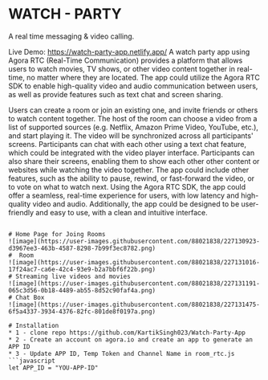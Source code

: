 # WATCH - PARTY
A real time messaging & video calling. 

Live Demo: https://watch-party-app.netlify.app/
A watch party app using Agora RTC (Real-Time Communication) provides a platform that allows users to watch movies, TV shows, or other video content together in real-time, no matter where they are located. The app could utilize the Agora RTC SDK to enable high-quality video and audio communication between users, as well as provide features such as text chat and screen sharing.

Users can create a room or join an existing one, and invite friends or others to watch content together.
The host of the room can choose a video from a list of supported sources (e.g. Netflix, Amazon Prime Video, YouTube, etc.), and start playing it. The video will be synchronized across all participants' screens.
Participants can chat with each other using a text chat feature, which could be integrated with the video player interface.
Participants can also share their screens, enabling them to show each other other content or websites while watching the video together.
The app could include other features, such as the ability to pause, rewind, or fast-forward the video, or to vote on what to watch next.
Using the Agora RTC SDK, the app could offer a seamless, real-time experience for users, with low latency and high-quality video and audio. Additionally, the app could be designed to be user-friendly and easy to use, with a clean and intuitive interface.

```

# Home Page for Joing Rooms
![image](https://user-images.githubusercontent.com/88021838/227130923-d3967ee3-463b-4587-8298-7b99f3ec8782.png)
#  Room 
![image](https://user-images.githubusercontent.com/88021838/227131016-17f24ac7-ca6e-42c4-93e9-b2a7bbf6f22b.png)
# Streaming live videos and movies
![image](https://user-images.githubusercontent.com/88021838/227131191-065c3d56-0b18-4489-ab55-8d52c90faf4a.png)
# Chat Box 
![image](https://user-images.githubusercontent.com/88021838/227131475-6f5a4337-3934-4376-82fc-801de8f0197a.png)

# Installation
* 1 - clone repo https://github.com/KartikSingh023/Watch-Party-App
* 2 - Create an account on agora.io and create an app to generate an APP ID
* 3 - Update APP ID, Temp Token and Channel Name in room_rtc.js
```javascript
let APP_ID = "YOU-APP-ID"
